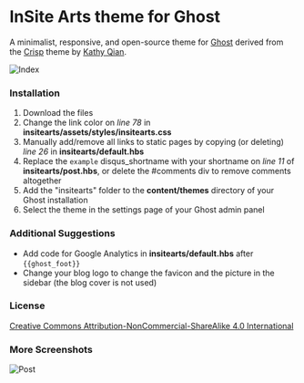 # InSite Arts theme for Ghost

A minimalist, responsive, and open-source theme for [Ghost](http://ghost.org) derived from the [Crisp](https://github.com/kathyqian/crisp-ghost-theme) theme by [Kathy Qian](http://kathyqian.com).

![Index](https://camo.githubusercontent.com/9f71275e3f802b1b8899734b0576cf056f095814/68747470733a2f2f7261772e6769746875622e636f6d2f6b617468797169616e2f63726973702d67686f73742d7468656d652f6d61737465722f73637265656e73686f74732f696e6465782e706e67)

### Installation

1. Download the files
2. Change the link color on *line 78* in **insitearts/assets/styles/insitearts.css**
3. Manually add/remove all links to static pages by copying (or deleting) *line 26* in **insitearts/default.hbs**
4. Replace the `example` disqus_shortname with your shortname on *line 11* of **insitearts/post.hbs**, or delete the #comments div to remove comments altogether
5. Add the "insitearts" folder to the **content/themes** directory of your Ghost installation
6. Select the theme in the settings page of your Ghost admin panel

### Additional Suggestions

* Add code for Google Analytics in **insitearts/default.hbs** after `{{ghost_foot}}`
* Change your blog logo to change the favicon and the picture in the sidebar (the blog cover is not used)

### License

[Creative Commons Attribution-NonCommercial-ShareAlike 4.0 International](http://creativecommons.org/licenses/by-nc-sa/4.0/)

### More Screenshots

![Post](https://camo.githubusercontent.com/06e64c3d0ae216a6f743ed0fda0dea5d45859e61/68747470733a2f2f7261772e6769746875622e636f6d2f6b617468797169616e2f63726973702d67686f73742d7468656d652f6d61737465722f73637265656e73686f74732f706f73742e706e67)

